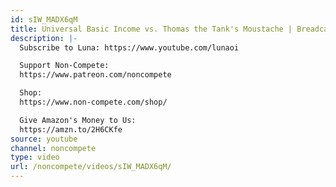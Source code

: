 ```yaml
---
id: sIW_MADX6qM
title: Universal Basic Income vs. Thomas the Tank's Moustache | Breadcast Highlights
description: |-
  Subscribe to Luna: https://www.youtube.com/lunaoi

  Support Non-Compete:
  https://www.patreon.com/noncompete

  Shop:
  https://www.non-compete.com/shop/

  Give Amazon's Money to Us:
  https://amzn.to/2H6CKfe
source: youtube
channel: noncompete
type: video
url: /noncompete/videos/sIW_MADX6qM/
---
```

